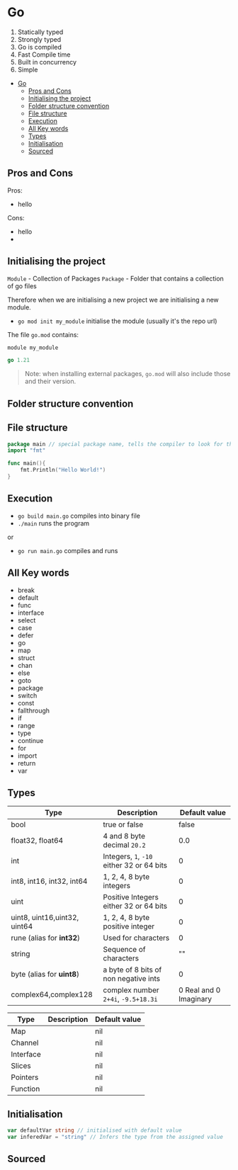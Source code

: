 # Go

1. Statically typed
2. Strongly typed
3. Go is compiled
4. Fast Compile time
5. Built in concurrency
6. Simple

- [Go](#go)
  - [Pros and Cons](#pros-and-cons)
  - [Initialising the project](#initialising-the-project)
  - [Folder structure convention](#folder-structure-convention)
  - [File structure](#file-structure)
  - [Execution](#execution)
  - [All Key words](#all-key-words)
  - [Types](#types)
  - [Initialisation](#initialisation)
  - [Sourced](#sourced)

## Pros and Cons

Pros:

- hello

Cons:

- hello
-

## Initialising the project

`Module` - Collection of Packages
`Package` - Folder that contains a collection of go files

Therefore when we are initialising a new project we are initialising a new module.

- `go mod init my_module` initialise the module (usually it's the repo url)

The file `go.mod` contains:

```go
module my_module

go 1.21
```

> Note: when installing external packages, `go.mod` will also include those and their version.

## Folder structure convention

## File structure

```go
package main // special package name, tells the compiler to look for the entry point here (main function)
import "fmt"

func main(){
    fmt.Println("Hello World!")
}
```

## Execution

- `go build main.go` compiles into binary file
- `./main` runs the program

or

- `go run main.go` compiles and runs

## All Key words

- break
- default
- func
- interface
- select
- case
- defer
- go
- map
- struct
- chan
- else
- goto
- package
- switch
- const
- fallthrough
- if
- range
- type
- continue
- for
- import
- return
- var


## Types

| Type                           | Description                               | Default value          |
| ------------------------------ | ----------------------------------------- | ---------------------- |
| bool                           | true or false                             | false                  |
| float32, float64               | 4 and 8 byte decimal `20.2`                            | 0.0                    |
| int                            | Integers, `1`, `-10` either 32 or 64 bits | 0                      |
| int8, int16, int32, int64      | 1, 2, 4, 8 byte integers                  | 0                      |
| uint                           | Positive Integers either 32 or 64 bits    | 0                      |
| uint8, uint16,uint32, uint64   | 1, 2, 4, 8 byte positive integer          | 0                      |
| rune     (alias for **int32**) | Used for characters                       | 0                      |
| string                         | Sequence of characters                    | ""                     |
| byte (alias for **uint8**)     | a byte of 8 bits of non negative ints     | 0                      |
| complex64,complex128           | complex number `2+4i`, `-9.5+18.3i`       | 0 Real and 0 Imaginary |

| Type      | Description | Default value |
| --------- | ----------- | ------------- |
| Map       |             | nil           |
| Channel   |             | nil           |
| Interface |             | nil           |
| Slices    |             | nil           |
| Pointers  |             | nil           |
| Function  |             | nil           |

## Initialisation

```go
var defaultVar string // initialised with default value
var inferedVar = "string" // Infers the type from the assigned value

```

## Sourced
